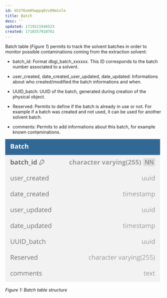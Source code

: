 ```yaml
---
id: kh2f6xm05wppq0zv09mixle
title: Batch
desc: ''
updated: 1719221946523
created: 1718357918761
---
```

Batch table (*Figure 1*) permits to track the solvent batches in order to monitor possible contaminations coming from the extraction solvent:

- batch_id: Format dbgi_batch_xxxxxx. This ID corresponds to the batch number associated to a solvent.

- user_created, date_created_user_updated, date_updated: Informations about who created/modified the batch informations and when.

- UUID_batch: UUID of the batch, generated during creation of the physical object.

- Reserved: Permits to define if the batch is already in use or not. For example if a batch was created and not used, it can be used for another solvent batch.

- comments: Permits to add informations about this batch, for example known contaminations.

![image import](assets/images_bruelhed/batch.svg)

*Figure 1: Batch table structure*